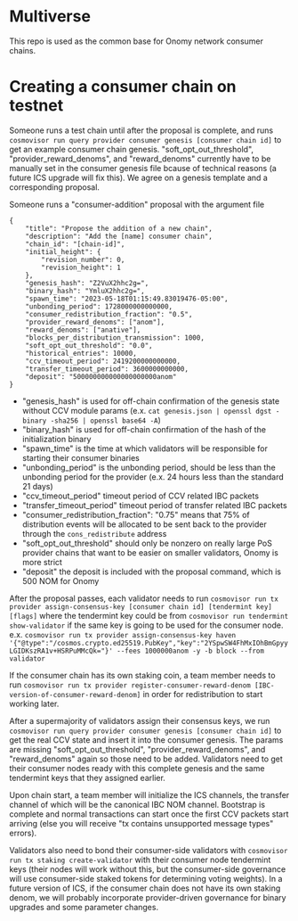 
# Multiverse

This repo is used as the common base for Onomy network consumer chains.

# Creating a consumer chain on testnet

Someone runs a test chain until after the proposal is complete, and runs `cosmovisor run query provider consumer genesis [consumer chain id]` to get an example consumer chain genesis. "soft_opt_out_threshold", "provider_reward_denoms", and "reward_denoms" currently have to be manually set in the consumer genesis file bcause of technical reasons (a future ICS upgrade will fix this). We agree on a genesis template and a corresponding proposal.

Someone runs a "consumer-addition" proposal with the argument file
```
{
    "title": "Propose the addition of a new chain",
    "description": "Add the [name] consumer chain",
    "chain_id": "[chain-id]",
    "initial_height": {
        "revision_number": 0,
        "revision_height": 1
    },
    "genesis_hash": "Z2VuX2hhc2g=",
    "binary_hash": "YmluX2hhc2g=",
    "spawn_time": "2023-05-18T01:15:49.83019476-05:00",
    "unbonding_period": 1728000000000000,
    "consumer_redistribution_fraction": "0.5",
    "provider_reward_denoms": ["anom"],
    "reward_denoms": ["anative"],
    "blocks_per_distribution_transmission": 1000,
    "soft_opt_out_threshold": "0.0",
    "historical_entries": 10000,
    "ccv_timeout_period": 2419200000000000,
    "transfer_timeout_period": 3600000000000,
    "deposit": "500000000000000000000anom"
}
```
- "genesis_hash" is used for off-chain confirmation of the genesis state without CCV module params (e.x. `cat genesis.json | openssl dgst -binary -sha256 | openssl base64 -A`)
- "binary_hash" is used for off-chain confirmation of the hash of the initialization binary
- "spawn_time" is the time at which validators will be responsible for starting their consumer binaries
- "unbonding_period" is the unbonding period, should be less than the unbonding period for the provider (e.x. 24 hours less than the standard 21 days)
- "ccv_timeout_period" timeout period of CCV related IBC packets
- "transfer_timeout_period" timeout period of transfer related IBC packets
- "consumer_redistribution_fraction": "0.75" means that 75% of distribution events will be allocated to be sent back to the provider through the `cons_redistribute` address
- "soft_opt_out_threshold" should only be nonzero on really large PoS provider chains that want to be easier on smaller validators, Onomy is more strict
- "deposit" the deposit is included with the proposal command, which is 500 NOM for Onomy

After the proposal passes, each validator needs to run
`cosmovisor run tx provider assign-consensus-key [consumer chain id] [tendermint key] [flags]`
where the tendermint key could be from `cosmovisor run tendermint show-validator` if the same key is going to be used for the consumer node.
e.x.
`cosmovisor run tx provider assign-consensus-key haven '{"@type":"/cosmos.crypto.ed25519.PubKey","key":"2YSpwSW4FhMxIOhBmGpyyLGIDKszRA1v+HSRPuMMcQk="}' --fees 1000000anom -y -b block --from validator`

If the consumer chain has its own staking coin, a team member needs to run `cosmovisor run tx provider register-consumer-reward-denom [IBC-version-of-consumer-reward-denom]` in order for redistribution to start working later.

After a supermajority of validators assign their consensus keys, we run `cosmovisor run query provider consumer genesis [consumer chain id]` to get the real CCV state and insert it into the consumer genesis. The params are missing "soft_opt_out_threshold", "provider_reward_denoms", and "reward_denoms" again so those need to be added. Validators need to get their consumer nodes ready with this complete genesis and the same tendermint keys that they assigned earlier.

Upon chain start, a team member will initialize the ICS channels, the transfer channel of which will be the canonical IBC NOM channel. Bootstrap is complete and normal transactions can start once the first CCV packets start arriving (else you will receive "tx contains unsupported message types" errors).

Validators also need to bond their consumer-side validators with `cosmovisor run tx staking create-validator` with their consumer node tendermint keys (their nodes will work without this, but the consumer-side governance will use consumer-side staked tokens for determining voting weights). In a future version of ICS, if the consumer chain does not have its own staking denom, we will probably incorporate provider-driven governance for binary upgrades and some parameter changes.
